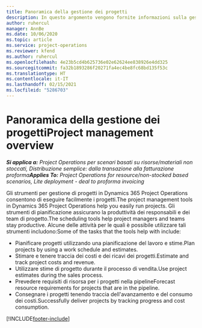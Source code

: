 ```yaml
---
title: Panoramica della gestione dei progetti
description: In questo argomento vengono fornite informazioni sulla gestione di progetti in Dynamics 365 Project Operations.
author: ruhercul
manager: AnnBe
ms.date: 10/06/2020
ms.topic: article
ms.service: project-operations
ms.reviewer: kfend
ms.author: ruhercul
ms.openlocfilehash: 4e23b5cd4b625736e02e62624ee838926e4dd325
ms.sourcegitcommit: fa32b1893286f20271fa4ec4be8fc68bd135f53c
ms.translationtype: HT
ms.contentlocale: it-IT
ms.lasthandoff: 02/15/2021
ms.locfileid: "5286703"
---
```

# <a name="project-management-overview"></a><span data-ttu-id="573df-103">Panoramica della gestione dei progetti</span><span class="sxs-lookup"><span data-stu-id="573df-103">Project management overview</span></span>

<span data-ttu-id="573df-104">_**Si applica a:** Project Operations per scenari basati su risorse/materiali non stoccati, Distribuzione semplice: dalla transazione alla fatturazione proforma_</span><span class="sxs-lookup"><span data-stu-id="573df-104">_**Applies To:** Project Operations for resource/non-stocked based scenarios, Lite deployment - deal to proforma invoicing_</span></span>

<span data-ttu-id="573df-105">Gli strumenti per gestione di progetti in Dynamics 365 Project Operations consentono di eseguire facilmente i progetti.</span><span class="sxs-lookup"><span data-stu-id="573df-105">The project management tools in Dynamics 365 Project Operations help you easily run projects.</span></span> <span data-ttu-id="573df-106">Gli strumenti di pianificazione assicurano la produttività dei responsabili e dei team di progetto.</span><span class="sxs-lookup"><span data-stu-id="573df-106">The scheduling tools help project managers and teams stay productive.</span></span> <span data-ttu-id="573df-107">Alcune delle attività per le quali è possibile utilizzare tali strumenti includono:</span><span class="sxs-lookup"><span data-stu-id="573df-107">Some of the tasks that the tools help with include:</span></span>

- <span data-ttu-id="573df-108">Pianificare progetti utilizzando una pianificazione del lavoro e stime.</span><span class="sxs-lookup"><span data-stu-id="573df-108">Plan projects by using a work schedule and estimates.</span></span>
- <span data-ttu-id="573df-109">Stimare e tenere traccia dei costi e dei ricavi dei progetti.</span><span class="sxs-lookup"><span data-stu-id="573df-109">Estimate and track project costs and revenue.</span></span>
- <span data-ttu-id="573df-110">Utilizzare stime di progetto durante il processo di vendita.</span><span class="sxs-lookup"><span data-stu-id="573df-110">Use project estimates during the sales process.</span></span>
- <span data-ttu-id="573df-111">Prevedere requisiti di risorsa per i progetti nella pipeline</span><span class="sxs-lookup"><span data-stu-id="573df-111">Forecast resource requirements for projects that are in the pipeline.</span></span>
- <span data-ttu-id="573df-112">Consegnare i progetti tenendo traccia dell'avanzamento e del consumo dei costi.</span><span class="sxs-lookup"><span data-stu-id="573df-112">Successfully deliver projects by tracking progress and cost consumption.</span></span>


[!INCLUDE[footer-include](../includes/footer-banner.md)]
